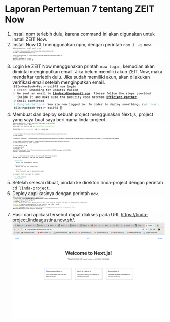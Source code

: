 # Laporan Pertemuan 7 tentang ZEIT Now

1. Install npm terlebih dulu, karena command ini akan digunakan untuk install ZEIT Now.
2. Install Now CLI menggunakan npm, dengan perintah `npm i -g now`.
![](img/1.png)
3. Login ke ZEIT Now menggunakan printah `now login`, kemudian akan dimintai menginputkan email. Jika belum memiliki akun ZEIT Now, maka mendaftar terlebih dulu. Jika sudah memiliki akun, akan dilakukan verifikasi email setelah menginputkan email.
![](img/2.png)
4. Membuat dan deploy sebuah project menggunakan Next.js, project yang saya buat saya beri nama linda-project.
![](img/3.png)
5. Setelah selesai dibuat, pindah ke direktori linda-project dengan perintah `cd linda-project`.
6. Deploy applikasinya dengan perintah `now`.
![](img/4.png)
7. Hasil dari aplikasi tersebut dapat diakses pada URL https://linda-project.lindaagustina.now.sh/.
![](img/5.png)
